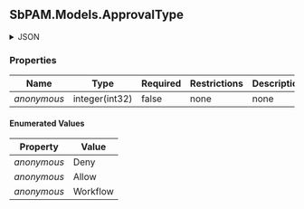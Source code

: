 
<h2 id="tocS_SbPAM.Models.ApprovalType">SbPAM.Models.ApprovalType</h2>

<a id="schemasbpam.models.approvaltype"></a>
<a id="schema_SbPAM.Models.ApprovalType"></a>
<a id="tocSsbpam.models.approvaltype"></a>
<a id="tocssbpam.models.approvaltype"></a>

<details><summary>JSON</summary>


```json
"Deny"

```


</details>

### Properties

|Name|Type|Required|Restrictions|Description|
|---|---|---|---|---|
|*anonymous*|integer(int32)|false|none|none|

#### Enumerated Values

|Property|Value|
|---|---|
|*anonymous*|Deny|
|*anonymous*|Allow|
|*anonymous*|Workflow|


